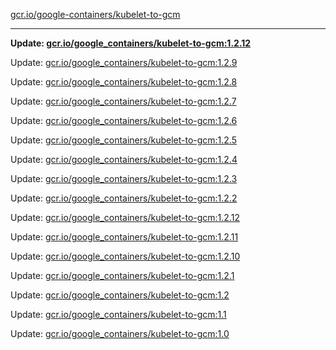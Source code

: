 [gcr.io/google-containers/kubelet-to-gcm](https://hub.docker.com/r/cruse/kubelet-to-gcm/tags/) 

----
**Update: [gcr.io/google_containers/kubelet-to-gcm:1.2.12](https://hub.docker.com/r/cruse/kubelet-to-gcm/tags/)**

Update: [gcr.io/google_containers/kubelet-to-gcm:1.2.9](https://hub.docker.com/r/cruse/kubelet-to-gcm/tags/)

Update: [gcr.io/google_containers/kubelet-to-gcm:1.2.8](https://hub.docker.com/r/cruse/kubelet-to-gcm/tags/)

Update: [gcr.io/google_containers/kubelet-to-gcm:1.2.7](https://hub.docker.com/r/cruse/kubelet-to-gcm/tags/)

Update: [gcr.io/google_containers/kubelet-to-gcm:1.2.6](https://hub.docker.com/r/cruse/kubelet-to-gcm/tags/)

Update: [gcr.io/google_containers/kubelet-to-gcm:1.2.5](https://hub.docker.com/r/cruse/kubelet-to-gcm/tags/)

Update: [gcr.io/google_containers/kubelet-to-gcm:1.2.4](https://hub.docker.com/r/cruse/kubelet-to-gcm/tags/)

Update: [gcr.io/google_containers/kubelet-to-gcm:1.2.3](https://hub.docker.com/r/cruse/kubelet-to-gcm/tags/)

Update: [gcr.io/google_containers/kubelet-to-gcm:1.2.2](https://hub.docker.com/r/cruse/kubelet-to-gcm/tags/)

Update: [gcr.io/google_containers/kubelet-to-gcm:1.2.12](https://hub.docker.com/r/cruse/kubelet-to-gcm/tags/)

Update: [gcr.io/google_containers/kubelet-to-gcm:1.2.11](https://hub.docker.com/r/cruse/kubelet-to-gcm/tags/)

Update: [gcr.io/google_containers/kubelet-to-gcm:1.2.10](https://hub.docker.com/r/cruse/kubelet-to-gcm/tags/)

Update: [gcr.io/google_containers/kubelet-to-gcm:1.2.1](https://hub.docker.com/r/cruse/kubelet-to-gcm/tags/)

Update: [gcr.io/google_containers/kubelet-to-gcm:1.2](https://hub.docker.com/r/cruse/kubelet-to-gcm/tags/)

Update: [gcr.io/google_containers/kubelet-to-gcm:1.1](https://hub.docker.com/r/cruse/kubelet-to-gcm/tags/)

Update: [gcr.io/google_containers/kubelet-to-gcm:1.0](https://hub.docker.com/r/cruse/kubelet-to-gcm/tags/)

